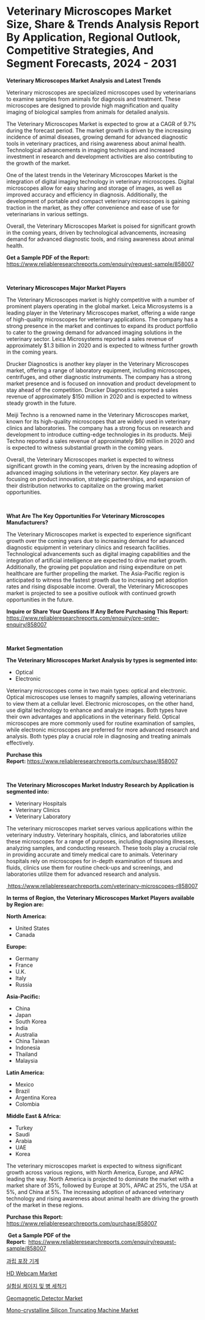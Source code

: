 <p><h1>Veterinary Microscopes Market Size, Share & Trends Analysis Report By Application, Regional Outlook, Competitive Strategies, And Segment Forecasts, 2024 - 2031</h1></p><p><strong>Veterinary Microscopes Market Analysis and Latest Trends</strong></p>
<p><p>Veterinary microscopes are specialized microscopes used by veterinarians to examine samples from animals for diagnosis and treatment. These microscopes are designed to provide high magnification and quality imaging of biological samples from animals for detailed analysis.</p><p>The Veterinary Microscopes Market is expected to grow at a CAGR of 9.7% during the forecast period. The market growth is driven by the increasing incidence of animal diseases, growing demand for advanced diagnostic tools in veterinary practices, and rising awareness about animal health. Technological advancements in imaging techniques and increased investment in research and development activities are also contributing to the growth of the market.</p><p>One of the latest trends in the Veterinary Microscopes Market is the integration of digital imaging technology in veterinary microscopes. Digital microscopes allow for easy sharing and storage of images, as well as improved accuracy and efficiency in diagnosis. Additionally, the development of portable and compact veterinary microscopes is gaining traction in the market, as they offer convenience and ease of use for veterinarians in various settings.</p><p>Overall, the Veterinary Microscopes Market is poised for significant growth in the coming years, driven by technological advancements, increasing demand for advanced diagnostic tools, and rising awareness about animal health.</p></p>
<p><strong>Get a Sample PDF of the Report:&nbsp;</strong> <a href="https://www.reliableresearchreports.com/enquiry/request-sample/858007">https://www.reliableresearchreports.com/enquiry/request-sample/858007</a></p>
<p>&nbsp;</p>
<p><strong>Veterinary Microscopes Major Market Players</strong></p>
<p><p>The Veterinary Microscopes market is highly competitive with a number of prominent players operating in the global market. Leica Microsystems is a leading player in the Veterinary Microscopes market, offering a wide range of high-quality microscopes for veterinary applications. The company has a strong presence in the market and continues to expand its product portfolio to cater to the growing demand for advanced imaging solutions in the veterinary sector. Leica Microsystems reported a sales revenue of approximately $1.3 billion in 2020 and is expected to witness further growth in the coming years.</p><p>Drucker Diagnostics is another key player in the Veterinary Microscopes market, offering a range of laboratory equipment, including microscopes, centrifuges, and other diagnostic instruments. The company has a strong market presence and is focused on innovation and product development to stay ahead of the competition. Drucker Diagnostics reported a sales revenue of approximately $150 million in 2020 and is expected to witness steady growth in the future.</p><p>Meiji Techno is a renowned name in the Veterinary Microscopes market, known for its high-quality microscopes that are widely used in veterinary clinics and laboratories. The company has a strong focus on research and development to introduce cutting-edge technologies in its products. Meiji Techno reported a sales revenue of approximately $60 million in 2020 and is expected to witness substantial growth in the coming years.</p><p>Overall, the Veterinary Microscopes market is expected to witness significant growth in the coming years, driven by the increasing adoption of advanced imaging solutions in the veterinary sector. Key players are focusing on product innovation, strategic partnerships, and expansion of their distribution networks to capitalize on the growing market opportunities.</p></p>
<p>&nbsp;</p>
<p><strong>What Are The Key Opportunities For Veterinary Microscopes Manufacturers?</strong></p>
<p><p>The Veterinary Microscopes market is expected to experience significant growth over the coming years due to increasing demand for advanced diagnostic equipment in veterinary clinics and research facilities. Technological advancements such as digital imaging capabilities and the integration of artificial intelligence are expected to drive market growth. Additionally, the growing pet population and rising expenditure on pet healthcare are further propelling the market. The Asia-Pacific region is anticipated to witness the fastest growth due to increasing pet adoption rates and rising disposable income. Overall, the Veterinary Microscopes market is projected to see a positive outlook with continued growth opportunities in the future.</p></p>
<p><strong>Inquire or Share Your Questions If Any Before Purchasing This Report:</strong> <a href="https://www.reliableresearchreports.com/enquiry/pre-order-enquiry/858007">https://www.reliableresearchreports.com/enquiry/pre-order-enquiry/858007</a></p>
<p>&nbsp;</p>
<p><strong>Market Segmentation</strong></p>
<p><strong>The Veterinary Microscopes Market Analysis by types is segmented into:</strong></p>
<p><ul><li>Optical</li><li>Electronic</li></ul></p>
<p><p>Veterinary microscopes come in two main types: optical and electronic. Optical microscopes use lenses to magnify samples, allowing veterinarians to view them at a cellular level. Electronic microscopes, on the other hand, use digital technology to enhance and analyze images. Both types have their own advantages and applications in the veterinary field. Optical microscopes are more commonly used for routine examination of samples, while electronic microscopes are preferred for more advanced research and analysis. Both types play a crucial role in diagnosing and treating animals effectively.</p></p>
<p><strong>Purchase this Report:&nbsp;</strong><a href="https://www.reliableresearchreports.com/purchase/858007">https://www.reliableresearchreports.com/purchase/858007</a></p>
<p>&nbsp;</p>
<p><strong>The Veterinary Microscopes Market Industry Research by Application is segmented into:</strong></p>
<p><ul><li>Veterinary Hospitals</li><li>Veterinary Clinics</li><li>Veterinary Laboratory</li></ul></p>
<p><p>The veterinary microscopes market serves various applications within the veterinary industry. Veterinary hospitals, clinics, and laboratories utilize these microscopes for a range of purposes, including diagnosing illnesses, analyzing samples, and conducting research. These tools play a crucial role in providing accurate and timely medical care to animals. Veterinary hospitals rely on microscopes for in-depth examination of tissues and fluids, clinics use them for routine check-ups and screenings, and laboratories utilize them for advanced research and analysis.</p></p>
<p><a href="https://www.reliableresearchreports.com/veterinary-microscopes-r858007">&nbsp;https://www.reliableresearchreports.com/veterinary-microscopes-r858007</a></p>
<p><strong>In terms of Region, the Veterinary Microscopes Market Players available by Region are:</strong></p>
<p>
    <p> <strong> North America: </strong>
        <ul>
            <li>United States</li>
            <li>Canada</li>
        </ul>
        </p> 
    <p> <strong> Europe: </strong>
        <ul>
            <li>Germany</li>
            <li>France</li>
            <li>U.K.</li>
            <li>Italy</li>
            <li>Russia</li>
        </ul>
        </p> 
    <p> <strong> Asia-Pacific: </strong>
        <ul>
            <li>China</li>
            <li>Japan</li>
            <li>South Korea</li>
            <li>India</li>
            <li>Australia</li>
            <li>China Taiwan</li>
            <li>Indonesia</li>
            <li>Thailand</li>
            <li>Malaysia</li>
        </ul>
        </p> 
    <p> <strong> Latin America: </strong>
        <ul>
            <li>Mexico</li>
            <li>Brazil</li>
            <li>Argentina Korea</li>
            <li>Colombia</li>
        </ul>
        </p> 
    <p> <strong> Middle East & Africa: </strong>
        <ul>
            <li>Turkey</li>
            <li>Saudi</li>
            <li>Arabia</li>
            <li>UAE</li>
            <li>Korea</li>
        </ul>
    </p>
    </p>
<p><p>The veterinary microscopes market is expected to witness significant growth across various regions, with North America, Europe, and APAC leading the way. North America is projected to dominate the market with a market share of 35%, followed by Europe at 30%, APAC at 25%, the USA at 5%, and China at 5%. The increasing adoption of advanced veterinary technology and rising awareness about animal health are driving the growth of the market in these regions.</p></p>
<p><strong>Purchase this Report: </strong><a href="https://www.reliableresearchreports.com/purchase/858007">https://www.reliableresearchreports.com/purchase/858007</a></p>
<p>&nbsp;<strong>Get a Sample PDF of the Report:&nbsp;&nbsp;</strong><a href="https://www.reliableresearchreports.com/enquiry/request-sample/858007">https://www.reliableresearchreports.com/enquiry/request-sample/858007</a></p>
<p><strong></strong></p>
<p><p><a href="https://github.com/admichael111/Market-Research-Report-List-1/blob/main/8981259181036.md">과립 포장 기계</a></p><p><a href="https://issuu.com/reportprime-2/docs/hd-webcam-market-size-2030.pptx">HD Webcam Market</a></p><p><a href="https://github.com/hook46569/Market-Research-Report-List-2/blob/main/5931727181035.md">실험실 케이지 및 병 세척기</a></p><p><a href="https://github.com/Airanohannonzb68e5pb53oc1/Market-Research-Report-List-3/blob/main/geomagnetic-detector-market.md">Geomagnetic Detector Market</a></p><p><a href="https://github.com/fiixsa/Market-Research-Report-List-3/blob/main/mono-crystalline-silicon-truncating-machine-market.md">Mono-crystalline Silicon Truncating Machine Market</a></p></p>